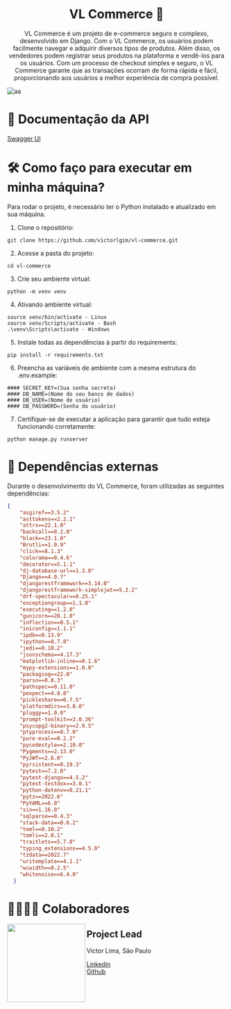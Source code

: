 

<h1 align="center">
  VL Commerce 🛒
</h1>




<p align = "center">
VL Commerce é um projeto de e-commerce seguro e complexo, desenvolvido em Django. Com o VL Commerce, os usuários podem facilmente navegar e adquirir diversos tipos de produtos. Além disso, os vendedores podem registrar seus produtos na plataforma e vendê-los para os usuários. Com um processo de checkout simples e seguro, o VL Commerce garante que as transações ocorram de forma rápida e fácil, proporcionando aos usuários a melhor experiência de compra possível.
</p>

![aa](https://user-images.githubusercontent.com/109770689/237012074-c2fc8647-2a39-4b9f-9e0e-49bdb051ec9d.jpg)

# 📁 Documentação da API

[Swagger UI](https://vl-commerce.onrender.com/api/docs/swagger-ui/)

# 🛠️ Como faço para executar em minha máquina?

Para rodar o projeto, é necessário ter o Python instalado e atualizado em sua máquina.

1. Clone o repositório:
```  
git clone https://github.com/victorlgim/vl-commerce.git
```

2. Acesse a pasta do projeto:
```  
cd vl-commerce
```

3. Crie seu ambiente virtual:
```  
python -m venv venv
```

4. Ativando ambiente virtual:
```  
source venv/bin/activate - Linux
source venv/Scripts/activate - Bash
.\venv\Scripts\activate - Windows
```

5. Instale todas as dependências à partir do requirements:
```  
pip install -r requirements.txt 
```

6. Preencha as variáveis de ambiente com a mesma estrutura do .env.example:
```  
#### SECRET_KEY=(Sua senha secreta)
#### DB_NAME=(Nome do seu banco de dados)
#### DB_USER=(Nome de usuário)
#### DB_PASSWORD=(Senha do usuário)
```

7. Certifique-se de executar a aplicação para garantir que tudo esteja funcionando corretamente:
```  
python manage.py runserver
```

# 🔔 Dependências externas

Durante o desenvolvimento do VL Commerce, foram utilizadas as seguintes dependências:

```json
{
    "asgiref==3.5.2"
    "asttokens==2.2.1"
    "attrs==22.1.0"
    "backcall==0.2.0"
    "black==23.1.0"
    "Brotli==1.0.9"
    "click==8.1.3"
    "colorama==0.4.6"
    "decorator==5.1.1"
    "dj-database-url==1.3.0"
    "Django==4.0.7"
    "djangorestframework==3.14.0"
    "djangorestframework-simplejwt==5.2.2"
    "drf-spectacular==0.25.1"
    "exceptiongroup==1.1.0"
    "executing==1.2.0"
    "gunicorn==20.1.0"
    "inflection==0.5.1"
    "iniconfig==1.1.1"
    "ipdb==0.13.9"
    "ipython==8.7.0"
    "jedi==0.18.2"
    "jsonschema==4.17.3"
    "matplotlib-inline==0.1.6"
    "mypy-extensions==1.0.0"
    "packaging==22.0"
    "parso==0.8.3"
    "pathspec==0.11.0"
    "pexpect==4.8.0"
    "pickleshare==0.7.5"
    "platformdirs==3.0.0"
    "pluggy==1.0.0"
    "prompt-toolkit==3.0.36"
    "psycopg2-binary==2.9.5"
    "ptyprocess==0.7.0"
    "pure-eval==0.2.2"
    "pycodestyle==2.10.0"
    "Pygments==2.13.0"
    "PyJWT==2.6.0"
    "pyrsistent==0.19.3"
    "pytest==7.2.0"
    "pytest-django==4.5.2"
    "pytest-testdox==3.0.1"
    "python-dotenv==0.21.1"
    "pytz==2022.6"
    "PyYAML==6.0"
    "six==1.16.0"
    "sqlparse==0.4.3"
    "stack-data==0.6.2"
    "toml==0.10.2"
    "tomli==2.0.1"
    "traitlets==5.7.0"
    "typing_extensions==4.5.0"
    "tzdata==2022.7"
    "uritemplate==4.1.1"
    "wcwidth==0.2.5"
    "whitenoise==6.4.0"
  }
```

# 👨‍👨‍👦‍👦 Colaboradores

<img align="left" width="180" src="https://ca.slack-edge.com/TQZR39SET-U03LP2TTUTZ-8ad150453df2-512" />
<h2>Project Lead</h2>
<p>Victor Lima, São Paulo</p>

[Linkedin](https://www.linkedin.com/in/vitor-lima/) <br>
[Github](https://github.com/victorglim)









